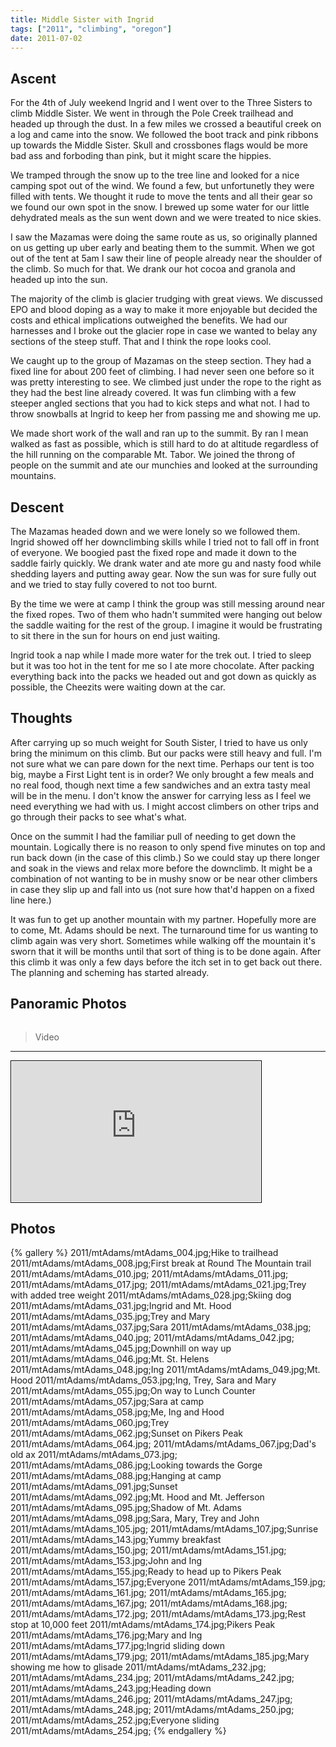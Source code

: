 ```yaml
---
title: Middle Sister with Ingrid
tags: ["2011", "climbing", "oregon"]
date: 2011-07-02
---
```

Ascent
------

For the 4th of July weekend Ingrid and I went over to the Three Sisters to climb Middle Sister.  We went in through the Pole Creek trailhead and headed up through the dust.  In a few miles we crossed a beautiful creek on a log and came into the snow.  We followed the boot track and pink ribbons up towards the Middle Sister.  Skull and crossbones flags would be more bad ass and forboding than pink, but it might scare the hippies.

We tramped through the snow up to the tree line and looked for a nice camping spot out of the wind.  We found a few, but unfortunetly they were filled with tents.  We thought it rude to move the tents and all their gear so we found our own spot in the snow.  I brewed up some water for our little dehydrated meals as the sun went down and we were treated to nice skies.

I saw the Mazamas were doing the same route as us, so originally planned on us getting up uber early and beating them to the summit.  When we got out of the tent at 5am I saw their line of people already near the shoulder of the climb.  So much for that.  We drank our hot cocoa and granola and headed up into the sun.

The majority of the climb is glacier trudging with great views.  We discussed EPO and blood doping as a way to make it more enjoyable but decided the costs and ethical implications outweighed the benefits.  We had our harnesses and I broke out the glacier rope in case we wanted to belay any sections of the steep stuff.  That and I think the rope looks cool.

We caught up to the group of Mazamas on the steep section.  They had a fixed line for about 200 feet of climbing.  I had never seen one before so it was pretty interesting to see.  We climbed just under the rope to the right as they had the best line already covered.  It was fun climbing with a few steeper angled sections that you had to kick steps and what not.  I had to throw snowballs at Ingrid to keep her from passing me and showing me up.

We made short work of the wall and ran up to the summit.  By ran I mean walked as fast as possible, which is still hard to do at altitude regardless of the hill running on the comparable Mt. Tabor.  We joined the throng of people on the summit and ate our munchies and looked at the surrounding mountains.  

Descent
------

The Mazamas headed down and we were lonely so we followed them.  Ingrid showed off her downclimbing skills while I tried not to fall off in front of everyone. We boogied past the fixed rope and made it down to the saddle fairly quickly.  We drank water and ate more gu and nasty food while shedding layers and putting away gear.  Now the sun was for sure fully out and we tried to stay fully covered to not too burnt.

By the time we were at camp I think the group was still messing around near the fixed ropes.  Two of them who hadn't summited were hanging out below the saddle waiting for the rest of the group.  I imagine it would be frustrating to sit there in the sun for hours on end just waiting.

Ingrid took a nap while I made more water for the trek out.  I tried to sleep but it was too hot in the tent for me so I ate more chocolate.  After packing everything back into the packs we headed out and got down as quickly as possible, the Cheezits were waiting down at the car.

Thoughts
------

After carrying up so much weight for South Sister, I tried to have us only bring the minimum on this climb.  But our packs were still heavy and full.  I'm not sure what we can pare down for the next time.  Perhaps our tent is too big, maybe a First Light tent is in order?  We only brought a few meals and no real food, though next time a few sandwiches and an extra tasty meal will be in the menu.  I don't know the answer for carrying less as I feel we need everything we had with us.  I might accost climbers on other trips and go through their packs to see what's what.

Once on the summit I had the familiar pull of needing to get down the mountain.  Logically there is no reason to only spend five minutes on top and run back down (in the case of this climb.)  So we could stay up there longer and soak in the views and relax more before the downclimb.  It might be a combination of not wanting to be in mushy snow or be near other climbers in case they slip up and fall into us (not sure how that'd happen on a fixed line here.)  

It was fun to get up another mountain with my partner.  Hopefully more are to come, Mt. Adams should be next.  The turnaround time for us wanting to climb again was very short.  Sometimes while walking off the mountain it's sworn that it will be months until that sort of thing is to be done again.  After this climb it was only a few days before the itch set in to get back out there.  The planning and scheming has started already.

Panoramic Photos
------

<a href="http://willprogramforfood.com/photos/broken-top-and-south-sister"><img src="http://willprogramforfood.com/photos/pics/panoramic/2011/middleSister/thumb/middleSisterPano.jpg" class="photo" alt=""></a>

>Video
------

<iframe style="border: 1px solid black; padding: 1px;"   src="http://player.vimeo.com/video/26046057?title=0&amp;byline=0&amp;portrait=0&amp;autoplay=0" width="398" height="224" frameborder="0"></iframe>

Photos
------
{% gallery %} 
2011/mtAdams/mtAdams_004.jpg;Hike to trailhead
2011/mtAdams/mtAdams_008.jpg;First break at Round The Mountain trail
2011/mtAdams/mtAdams_010.jpg;
2011/mtAdams/mtAdams_011.jpg;
2011/mtAdams/mtAdams_017.jpg;
2011/mtAdams/mtAdams_021.jpg;Trey with added tree weight
2011/mtAdams/mtAdams_028.jpg;Skiing dog
2011/mtAdams/mtAdams_031.jpg;Ingrid and Mt. Hood
2011/mtAdams/mtAdams_035.jpg;Trey and Mary
2011/mtAdams/mtAdams_037.jpg;Sara
2011/mtAdams/mtAdams_038.jpg;
2011/mtAdams/mtAdams_040.jpg;
2011/mtAdams/mtAdams_042.jpg;
2011/mtAdams/mtAdams_045.jpg;Downhill on way up
2011/mtAdams/mtAdams_046.jpg;Mt. St. Helens
2011/mtAdams/mtAdams_048.jpg;Ing
2011/mtAdams/mtAdams_049.jpg;Mt. Hood
2011/mtAdams/mtAdams_053.jpg;Ing, Trey, Sara and Mary
2011/mtAdams/mtAdams_055.jpg;On way to Lunch Counter
2011/mtAdams/mtAdams_057.jpg;Sara at camp
2011/mtAdams/mtAdams_058.jpg;Me, Ing and Hood
2011/mtAdams/mtAdams_060.jpg;Trey
2011/mtAdams/mtAdams_062.jpg;Sunset on Pikers Peak
2011/mtAdams/mtAdams_064.jpg;
2011/mtAdams/mtAdams_067.jpg;Dad's old ax
2011/mtAdams/mtAdams_073.jpg;
2011/mtAdams/mtAdams_086.jpg;Looking towards the Gorge
2011/mtAdams/mtAdams_088.jpg;Hanging at camp
2011/mtAdams/mtAdams_091.jpg;Sunset
2011/mtAdams/mtAdams_092.jpg;Mt. Hood and Mt. Jefferson 
2011/mtAdams/mtAdams_095.jpg;Shadow of Mt. Adams
2011/mtAdams/mtAdams_098.jpg;Sara, Mary, Trey and John
2011/mtAdams/mtAdams_105.jpg;
2011/mtAdams/mtAdams_107.jpg;Sunrise 
2011/mtAdams/mtAdams_143.jpg;Yummy breakfast
2011/mtAdams/mtAdams_150.jpg;
2011/mtAdams/mtAdams_151.jpg;
2011/mtAdams/mtAdams_153.jpg;John and Ing
2011/mtAdams/mtAdams_155.jpg;Ready to head up to Pikers Peak
2011/mtAdams/mtAdams_157.jpg;Everyone 
2011/mtAdams/mtAdams_159.jpg;
2011/mtAdams/mtAdams_161.jpg;
2011/mtAdams/mtAdams_165.jpg;
2011/mtAdams/mtAdams_167.jpg;
2011/mtAdams/mtAdams_168.jpg;
2011/mtAdams/mtAdams_172.jpg;
2011/mtAdams/mtAdams_173.jpg;Rest stop at 10,000 feet
2011/mtAdams/mtAdams_174.jpg;Pikers Peak
2011/mtAdams/mtAdams_176.jpg;Mary and Ing
2011/mtAdams/mtAdams_177.jpg;Ingrid sliding down
2011/mtAdams/mtAdams_179.jpg;
2011/mtAdams/mtAdams_185.jpg;Mary showing me how to glisade
2011/mtAdams/mtAdams_232.jpg;
2011/mtAdams/mtAdams_234.jpg;
2011/mtAdams/mtAdams_242.jpg;
2011/mtAdams/mtAdams_243.jpg;Heading down
2011/mtAdams/mtAdams_246.jpg;
2011/mtAdams/mtAdams_247.jpg;
2011/mtAdams/mtAdams_248.jpg;
2011/mtAdams/mtAdams_250.jpg;
2011/mtAdams/mtAdams_252.jpg;Everyone sliding
2011/mtAdams/mtAdams_254.jpg;
{% endgallery %}

